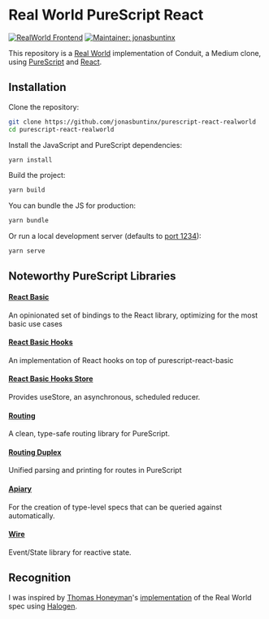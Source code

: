 # Real World PureScript React

[![RealWorld Frontend](https://camo.githubusercontent.com/b507ac8f2ec6427bbef518193567c4ec6060c780/68747470733a2f2f696d672e736869656c64732e696f2f62616467652f7265616c776f726c642d66726f6e74656e642d2532333738333537382e737667)](http://realworld.io)
[![Maintainer: jonasbuntinx](https://img.shields.io/badge/maintainer-jonasbuntinx-teal.svg)](http://github.com/jonasbuntinx)

This repository is a [Real World](https://github.com/gothinkster/realworld) implementation of Conduit, a Medium clone, using [PureScript](https://www.purescript.org/) and [React](https://reactjs.org/).

## Installation

Clone the repository:

```sh
git clone https://github.com/jonasbuntinx/purescript-react-realworld
cd purescript-react-realworld
```

Install the JavaScript and PureScript dependencies:

```sh
yarn install
```

Build the project:

```sh
yarn build
```

You can bundle the JS for production:

```sh
yarn bundle
```

Or run a local development server (defaults to [port 1234](http://localhost:1234)):

```sh
yarn serve
```

## Noteworthy PureScript Libraries

#### [React Basic](https://github.com/lumihq/purescript-react-basic)

An opinionated set of bindings to the React library, optimizing for the most basic use cases

#### [React Basic Hooks](https://github.com/spicydonuts/purescript-react-basic-hooks)

An implementation of React hooks on top of purescript-react-basic

#### [React Basic Hooks Store](https://github.com/robertdp/purescript-react-basic-hooks-store)

Provides useStore, an asynchronous, scheduled reducer.

#### [Routing](https://github.com/purescript-contrib/purescript-routing)

A clean, type-safe routing library for PureScript.

#### [Routing Duplex](https://github.com/natefaubion/purescript-routing-duplex)

Unified parsing and printing for routes in PureScript

#### [Apiary](https://github.com/robertdp/purescript-apiary)

For the creation of type-level specs that can be queried against automatically.

#### [Wire](https://github.com/robertdp/purescript-wire)

Event/State library for reactive state.

## Recognition

I was inspired by [Thomas Honeyman](https://github.com/thomashoneyman)'s [implementation](https://github.com/thomashoneyman/purescript-halogen-realworld) of the Real World spec using [Halogen](https://github.com/slamdata/purescript-halogen).
